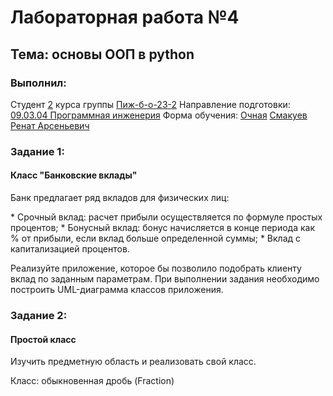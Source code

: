 <h1> Лабораторная работа №4 </h1>
<h2> Тема: основы ООП в python </h2>
<h3>Выполнил:</h3>
Студент <u>2</u> курса группы <u>Пиж-б-о-23-2</u>
Направление подготовки: <u>09.03.04 Программная инженерия</u>
Форма обучения: <u>Очная</u>
<u>Смакуев Ренат Арсеньевич</u>

<h3>Задание 1:</h3>
<h4>Класс "Банковские вклады"</h4>
<p>Банк предлагает ряд вкладов для физических лиц:</p>
* Срочный вклад: расчет прибыли осуществляется по формуле простых процентов;
* Бонусный вклад: бонус начисляется в конце периода как % от прибыли, если вклад больше определенной суммы;
* Вклад с капитализацией процентов.
<p>Реализуйте приложение, которое бы позволило подобрать клиенту вклад по заданным параметрам.
При выполнении задания необходимо построить UML-диаграмма классов приложения.</p>

<h3>Задание 2:</h3>
<h4>Простой класс</h4>
<p>Изучить предметную область и реализовать свой класс.</p>
<p>Класс: обыкновенная дробь (Fraction)</p>


